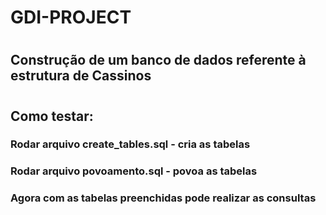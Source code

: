 # GDI-PROJECT
#
## Construção de um banco de dados referente à estrutura de Cassinos
#
## Como testar:

### Rodar arquivo create_tables.sql - cria as tabelas
### Rodar arquivo povoamento.sql - povoa as tabelas
### Agora com as tabelas preenchidas pode realizar as consultas
